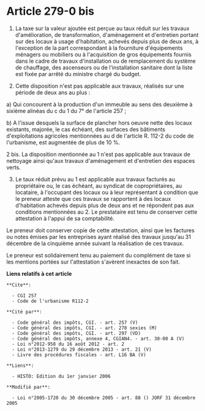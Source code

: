 # Article 279-0 bis

1. La taxe sur la valeur ajoutée est perçue au taux réduit sur les travaux d'amélioration, de transformation, d'aménagement
et d'entretien portant sur des locaux à usage d'habitation, achevés depuis plus de deux ans, à l'exception de la part
correspondant à la fourniture d'équipements ménagers ou mobiliers ou à l'acquisition de gros équipements fournis dans le
cadre de travaux d'installation ou de remplacement du système de chauffage, des ascenseurs ou de l'installation sanitaire
dont la liste est fixée par arrêté du ministre chargé du budget.

2. Cette disposition n'est pas applicable aux travaux, réalisés sur une période de deux ans au plus :

a) Qui concourent à la production d'un immeuble au sens des deuxième à sixième alinéas du c du 1 du 7° de l'article 257 ;

b) A l'issue desquels la surface de plancher hors oeuvre nette des locaux existants, majorée, le cas échéant, des surfaces
des bâtiments d'exploitations agricoles mentionnées au d de l'article R. 112-2 du code de l'urbanisme, est augmentée de plus
de 10 %.

2 bis. La disposition mentionnée au 1 n'est pas applicable aux travaux de nettoyage ainsi qu'aux travaux d'aménagement et
d'entretien des espaces verts.

3. Le taux réduit prévu au 1 est applicable aux travaux facturés au propriétaire ou, le cas échéant, au syndicat de
copropriétaires, au locataire, à l'occupant des locaux ou à leur représentant à condition que le preneur atteste que ces
travaux se rapportent à des locaux d'habitation achevés depuis plus de deux ans et ne répondent pas aux conditions
mentionnées au 2. Le prestataire est tenu de conserver cette attestation à l'appui de sa comptabilité.

Le preneur doit conserver copie de cette attestation, ainsi que les factures ou notes émises par les entreprises ayant
réalisé des travaux jusqu'au 31 décembre de la cinquième année suivant la réalisation de ces travaux.

Le preneur est solidairement tenu au paiement du complément de taxe si les mentions portées sur l'attestation s'avèrent
inexactes de son fait.

**Liens relatifs à cet article**

	**Cite**:

	  - CGI 257
	  - Code de l'urbanisme R112-2

	**Cité par**:

	  - Code général des impôts, CGI. - art. 257 (V)
	  - Code général des impôts, CGI. - art. 278 sexies (M)
	  - Code général des impôts, CGI. - art. 297 (VD)
	  - Code général des impôts, annexe 4, CGIAN4. - art. 30-00 A (V)
	  - Loi n°2012-958 du 16 août 2012 - art. 2
	  - Loi n°2013-1279 du 29 décembre 2013 - art. 21 (V)
	  - Livre des procédures fiscales - art. L16 BA (V)

	**Liens**:

	  - HISTO: Edition du 1er janvier 2006

	**Modifié par**:

	  - Loi n°2005-1720 du 30 décembre 2005 - art. 88 () JORF 31 décembre 2005
